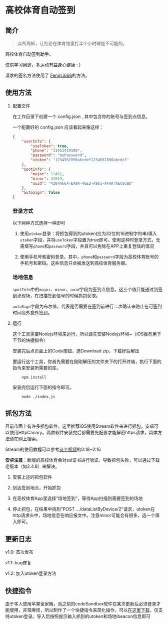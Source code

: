 # 高校体育自动签到

## 简介

> 众所周知，让社恐在体育馆里打半个小时球是不可能的。

高校体育自动签到助手。

仅供学习用途，多运动有益身心健康 : )

请求的签名方法使用了 [FengLi666](https://github.com/FengLi666/sports)的方法。


## 使用方法

1. 配置文件

    在工作目录下创建一个 config.json , 其中包含你的账号与签到点信息。

    一个配置好的 config.json 应该看起来像这样：

    ```JSON
    {
        "userInfo": {
            "useToken": true,
            "phone": "11451419198",
            "password": "myPassword",
            "utoken": "1234567890abcdef1234567890abcdef"
        },
        "spotInfo": {
            "major": 11451,
            "minor": 41919,
            "uuid": "4284A66A-EA9A-4EE2-A861-AFAA7AEC95BD"
        },
        "autoSign": false
    }
    ```

    ### 登录方式

    以下两种方式选择一种即可

    1. 使用`utoken`登录：将抓包得到的utoken(应为32位的16进制字符串)填入`utoken`字段，并将`useToken`字段置为true即可。使用这种时登录方式，无需填写`phone`和`password`字段，并且可以免除在APP上重复登陆的情况

    2. 使用手机号和密码登录。其中，`phone`和`password`字段为高校体育账号的手机号和密码。这些信息只会被发送到高校体育服务器。

    ### 场地信息

    `spotInfo`中的`major`、`minor`、`uuid`字段为签到点信息。这三个值只能通过到签到点现场，在扫描签到信号的时候抓包获取。

    `autoSign`字段为布尔值，代表是否需要在签到前进行二次确认来防止在可签到时间段外意外签到。

2. 运行
    
    这个工具需要Nodejs环境来运行，所以请先安装Nodejs环境~（iOS推荐用下下节的快捷指令）

    安装完后点页面上的Code按钮，选Download zip，下载好后解压

    要运行这个工具，你首先需要在刚刚解压的文件夹下的打开终端，执行下面的指令来安装所需要的库。
    ```
        npm install
    ```
    
    安装完后运行下面的指令即可。
    ```
        node ./index.js
    ```

## 抓包方法

目前市面上有许多抓包软件，这里推荐iOS使用Stream软件来进行抓包，安卓可以使用HttpCanary。两款软件安装完后都需要先配置才能解密https请求，具体方法请在网上搜索。

Stream的使用教程可以参考[这个视频](https://www.bilibili.com/video/BV1Ea411g7Wq/?t=00m18s)的0:18~2:16

**安卓注意**：新版的高校体育会对ssl证书进行验证，导致抓包失败，可以通过下载老版本（如2.4.8）来解决。

1. 安装上述的抓包软件

2. 到达签到地点，开始抓包

3. 在高校体育App里选择“场地签到”，等待App扫描到需要签到的场地

4. 停止抓包，在结果中找到"POST .../dataListByDevice/2"请求，utoken在http请求头中，场地信息在响应报文中。注意minor可能会有很多，选一个填入即可。

## 更新日志

v1.0: 首次发布

v1.1: bug修复

v1.2: 加入utoken登录方法

## 快捷指令

由于本人使用苹果全家桶，而之前的codeSandbox软件在某次更新后必须登录才能使用，非常麻烦，所以制作了一个快捷指令来简化操作，可以[在这里下载](https://www.icloud.com/shortcuts/ab967cd1ea074945add2e11ba5ec43aa)，仅支持utoken登录。导入后按照提示输入抓到的utoken和场地ibeacon信息即可
